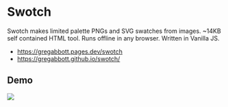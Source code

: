 # Swotch
Swotch makes limited palette PNGs and SVG swatches from images.
~14KB self contained HTML tool. Runs offline in any browser. Written in Vanilla JS.

- https://gregabbott.pages.dev/swotch
- https://gregabbott.github.io/swotch/

## Demo
![](https://github-production-user-asset-6210df.s3.amazonaws.com/100197654/427424578-1d2536a2-c89b-4f38-a000-e596f97949e6.gif?X-Amz-Algorithm=AWS4-HMAC-SHA256&X-Amz-Credential=AKIAVCODYLSA53PQK4ZA%2F20250327%2Fus-east-1%2Fs3%2Faws4_request&X-Amz-Date=20250327T103603Z&X-Amz-Expires=300&X-Amz-Signature=e12c4e308992f7c32e5901f97e4b78c181f87fb02b216f135b2946642c49a7c5&X-Amz-SignedHeaders=host)
